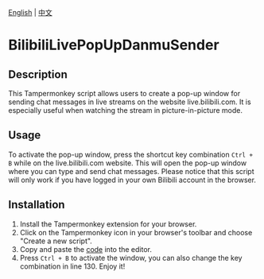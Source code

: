 [English](README.md) | [中文](README_CN.md)
# BilibiliLivePopUpDanmuSender

## Description

This Tampermonkey script allows users to create a pop-up window for sending chat messages in live streams on the website live.bilibili.com. It is especially useful when watching the stream in picture-in-picture mode.

## Usage

To activate the pop-up window, press the shortcut key combination `Ctrl + B` while on the live.bilibili.com website. This will open the pop-up window where you can type and send chat messages. Please notice that this script will only work if you have logged in your own Bilibili account in the browser.

## Installation

1. Install the Tampermonkey extension for your browser.
2. Click on the Tampermonkey icon in your browser's toolbar and choose "Create a new script".
3. Copy and paste the [code](https://github.com/Huaaudio/BilibiliLivePopUpDanmuSender/blob/main/userscript.js) into the editor.
4. Press `Ctrl + B` to activate the window, you can also change the key combination in line 130. Enjoy it!
